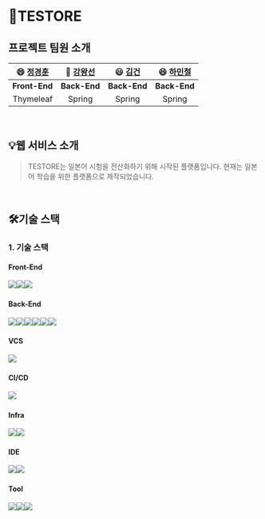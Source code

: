 # 🚀TESTORE



##  프로젝트 팀원 소개

| :smile: [정경훈](https://github.com/gyahury) | 🙂 [강왕선](https://github.com/dhkdtjs1541) | :smiley: [김건](https://github.com/KIMGEON64) | :laughing: [하민철](https://github.com/MinCheolHa) | 
| :-------------------------------------------: | :---------------------------------: | :---------------------------------------------: | :------------------------------------------------: | 
|                   **Front-End**                    |            **Back-End**             |                  **Back-End**                   |                                     **Back-End**                |
|                    Thymeleaf                     |               Spring                |                     Spring                      |                                          Spring                     |


<br />

## 💡웹 서비스 소개

> TESTORE는 일본어 시험을 전산화하기 위해 시작된 플랫폼입니다. 현재는 일본어 학습을 위한 플랫폼으로 제작되었습니다.

<br />

## 🛠️기술 스택

### 1. 기술 스택

#### 		Front-End

​	<img src="https://img.shields.io/badge/html5-E34F26?style=for-the-badge&logo=html5&logoColor=white"><img src="https://img.shields.io/badge/css-1572B6?style=for-the-badge&logo=css3&logoColor=white"><img src="https://img.shields.io/badge/tailwindcss-06B6D4?style=for-the-badge&logo=tailwindcss&logoColor=white">

#### 		Back-End

​	<img src="https://img.shields.io/badge/java-007396?style=for-the-badge&logo=java&logoColor=white"><img src="https://img.shields.io/badge/springboot-6DB33F?style=for-the-badge&logo=springboot&logoColor=white"><img src="https://img.shields.io/badge/jpa-6DB33F?style=for-the-badge&logo=jpa&logoColor=white"><img src="https://img.shields.io/badge/thymeleaf-005F0F?style=for-the-badge&logo=thymeleaf&logoColor=white"><img src="https://img.shields.io/badge/springsecurity-6DB33F?style=for-the-badge&logo=springsecurity&logoColor=white"><img src="https://img.shields.io/badge/mysql-4479A1?style=for-the-badge&logo=mysql&logoColor=white">

#### 		VCS

​	<img src="https://img.shields.io/badge/git-F05032?style=for-the-badge&logo=git&logoColor=white">

#### 		CI/CD

​	<img src="https://img.shields.io/badge/githubactions-2088FF?style=for-the-badge&logo=githubactions&logoColor=white">

#### 		Infra

​	<img src="https://img.shields.io/badge/traefik-24A1C1?style=for-the-badge&logoColor=white"><img src="https://img.shields.io/badge/docker-2496ED?style=for-the-badge&logo=docker&logoColor=white">

#### 		IDE

​	<img src="https://img.shields.io/badge/VisualStudioCode-007ACC?style=for-the-badge&logo=VisualStudioCode&logoColor=white"><img src="https://img.shields.io/badge/Inteelij-000000?style=for-the-badge&logo=Intellijidea&logoColor=white">

#### 		Tool

​	<img src="https://img.shields.io/badge/slack-4A154B?style=for-the-badge&logo=slack&logoColor=white"><img src="https://img.shields.io/badge/notion-000000?style=for-the-badge&logo=notion&logoColor=white"><img src="https://img.shields.io/badge/figma-F24E1E?style=for-the-badge&logo=figma&logoColor=white">

<br />
